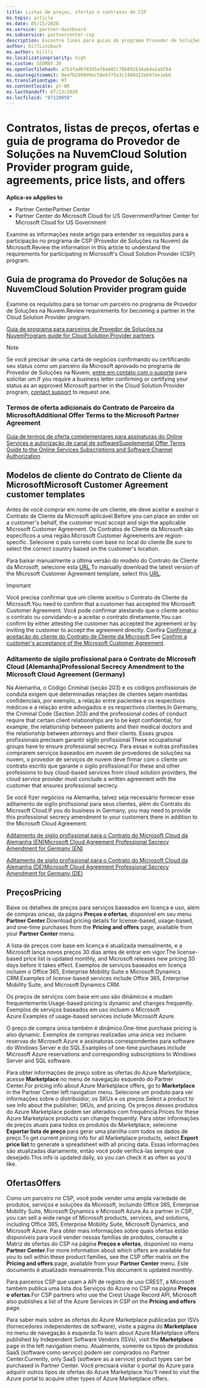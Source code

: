 ```yaml
---
title: Listas de preços, ofertas e contratos de CSP
ms.topic: article
ms.date: 05/15/2020
ms.service: partner-dashboard
ms.subservice: partnercenter-csp
description: Encontre links para guias do programa Provedor de Soluções na Nuvem, contratos de parceiros, contratos de clientes, listas de preços e ofertas.
author: billLinzbach
ms.author: billli
ms.localizationpriority: high
ms.custom: SEOMAY.20
ms.openlocfilehash: afb3fad6f0345ef8a602c78b891634a64a2adf84
ms.sourcegitcommit: 0eafb2098d9ac58ebf75a3c1489d12eb97ee1eb6
ms.translationtype: HT
ms.contentlocale: pt-BR
ms.lasthandoff: 07/23/2020
ms.locfileid: "87120050"
---
```

# <a name="cloud-solution-provider-program-guide-agreements-price-lists-and-offers"></a><span data-ttu-id="6a447-103">Contratos, listas de preços, ofertas e guia de programa do Provedor de Soluções na Nuvem</span><span class="sxs-lookup"><span data-stu-id="6a447-103">Cloud Solution Provider program guide, agreements, price lists, and offers</span></span>

<span data-ttu-id="6a447-104">**Aplica-se a**</span><span class="sxs-lookup"><span data-stu-id="6a447-104">**Applies to**</span></span>

- <span data-ttu-id="6a447-105">Partner Center</span><span class="sxs-lookup"><span data-stu-id="6a447-105">Partner Center</span></span>
- <span data-ttu-id="6a447-106">Partner Center do Microsoft Cloud for US Government</span><span class="sxs-lookup"><span data-stu-id="6a447-106">Partner Center for Microsoft Cloud for US Government</span></span>


<span data-ttu-id="6a447-107">Examine as informações neste artigo para entender os requisitos para a participação no programa de CSP (Provedor de Soluções na Nuvem) da Microsoft.</span><span class="sxs-lookup"><span data-stu-id="6a447-107">Review the information in this article to understand the requirements for participating in Microsoft's Cloud Solution Provider (CSP) program.</span></span>

## <a name="cloud-solution-provider-program-guide"></a><span data-ttu-id="6a447-108">Guia de programa do Provedor de Soluções na Nuvem</span><span class="sxs-lookup"><span data-stu-id="6a447-108">Cloud Solution Provider program guide</span></span>

<span data-ttu-id="6a447-109">Examine os requisitos para se tornar um parceiro no programa de Provedor de Soluções na Nuvem.</span><span class="sxs-lookup"><span data-stu-id="6a447-109">Review requirements for becoming a partner in the Cloud Solution Provider program.</span></span>

[<span data-ttu-id="6a447-110">Guia de programa para parceiros de Provedor de Soluções na Nuvem</span><span class="sxs-lookup"><span data-stu-id="6a447-110">Program guide for Cloud Solution Provider partners</span></span>](https://go.microsoft.com/fwlink/p/?LinkId=617100)

>[!Note]
><span data-ttu-id="6a447-111">Se você precisar de uma carta de negócios confirmando ou certificando seu status como um parceiro da Microsoft aprovado no programa de Provedor de Soluções na Nuvem, [entre em contato com o suporte](https://partner.microsoft.com/pcv/servicerequests/create) para solicitar um.</span><span class="sxs-lookup"><span data-stu-id="6a447-111">If you require a business letter confirming or certifying your status as an approved Microsoft partner in the Cloud Solution Provider program, [contact support](https://partner.microsoft.com/pcv/servicerequests/create) to request one.</span></span>

### <a name="additional-offer-terms-to-the-microsoft-partner-agreement"></a><span data-ttu-id="6a447-112">Termos de oferta adicionais do Contrato de Parceiro da Microsoft</span><span class="sxs-lookup"><span data-stu-id="6a447-112">Additional Offer Terms to the Microsoft Partner Agreement</span></span>

[<span data-ttu-id="6a447-113">Guia de termos de oferta complementares para assinaturas do Online Services e autorização de canal de software</span><span class="sxs-lookup"><span data-stu-id="6a447-113">Supplemental Offer Terms Guide to the Online Services Subscriptions and Software Channel Authorization</span></span>](https://query.prod.cms.rt.microsoft.com/cms/api/am/binary/RE3NOo7)

## <a name="microsoft-customer-agreement-customer-templates"></a><span data-ttu-id="6a447-114">Modelos de cliente do Contrato de Cliente da Microsoft</span><span class="sxs-lookup"><span data-stu-id="6a447-114">Microsoft Customer Agreement customer templates</span></span>

<span data-ttu-id="6a447-115">Antes de você comprar em nome de um cliente, ele deve aceitar e assinar o Contrato de Cliente da Microsoft aplicável.</span><span class="sxs-lookup"><span data-stu-id="6a447-115">Before you can place an order on a customer's behalf, the customer must accept and sign the applicable Microsoft Customer Agreement.</span></span> <span data-ttu-id="6a447-116">Os Contratos de Cliente da Microsoft são específicos a uma região.</span><span class="sxs-lookup"><span data-stu-id="6a447-116">Microsoft Customer Agreements are region-specific.</span></span> <span data-ttu-id="6a447-117">Selecione o país correto com base no local do cliente.</span><span class="sxs-lookup"><span data-stu-id="6a447-117">Be sure to select the correct country based on the customer's location.</span></span>

<span data-ttu-id="6a447-118">Para baixar manualmente a última versão do modelo do Contrato de Cliente da Microsoft, selecione esta [URL](https://aka.ms/customeragreement).</span><span class="sxs-lookup"><span data-stu-id="6a447-118">To manually download the latest version of the Microsoft Customer Agreement template, select this [URL](https://aka.ms/customeragreement).</span></span>

>[!IMPORTANT]
><span data-ttu-id="6a447-119">Você precisa confirmar que um cliente aceitou o Contrato de Cliente da Microsoft.</span><span class="sxs-lookup"><span data-stu-id="6a447-119">You need to confirm that a customer has accepted the Microsoft Customer Agreement.</span></span> <span data-ttu-id="6a447-120">Você pode confirmar atestando que o cliente aceitou o contrato ou convidando-o a aceitar o contrato diretamente.</span><span class="sxs-lookup"><span data-stu-id="6a447-120">You can confirm by either attesting the customer has accepted the agreement or by inviting the customer to accept the agreement directly.</span></span> <span data-ttu-id="6a447-121">Confira [Confirmar a aceitação do cliente do Contrato de Cliente da Microsoft](confirm-customer-agreement.md).</span><span class="sxs-lookup"><span data-stu-id="6a447-121">See [Confirm a customer's acceptance of the Microsoft Customer Agreement](confirm-customer-agreement.md).</span></span>

### <a name="professional-secrecy-amendment-to-the-microsoft-cloud-agreement-germany"></a><span data-ttu-id="6a447-122">Aditamento de sigilo profissional para o Contrato do Microsoft Cloud (Alemanha)</span><span class="sxs-lookup"><span data-stu-id="6a447-122">Professional Secrecy Amendment to the Microsoft Cloud Agreement (Germany)</span></span>

<span data-ttu-id="6a447-123">Na Alemanha, o Código Criminal (seção 203) e os códigos profissionais de conduta exigem que determinadas relações de clientes sejam mantidas confidenciais, por exemplo, a relação entre pacientes e os respectivos médicos e a relação entre advogados e os respectivos clientes.</span><span class="sxs-lookup"><span data-stu-id="6a447-123">In Germany, the Criminal Code (Section 203) and the professional codes of conduct require that certain client relationships are to be kept confidential, for example, the relationship between patients and their medical doctors and the relationship between attorneys and their clients.</span></span> <span data-ttu-id="6a447-124">Esses grupos profissionais precisam garantir sigilo profissional.</span><span class="sxs-lookup"><span data-stu-id="6a447-124">These occupational groups have to ensure professional secrecy.</span></span> <span data-ttu-id="6a447-125">Para essas e outras profissões comprarem serviços baseados em nuvem de provedores de soluções na nuvem, o provedor de serviços de nuvem deve firmar com o cliente um contrato escrito que garante o sigilo profissional.</span><span class="sxs-lookup"><span data-stu-id="6a447-125">For these and other professions to buy cloud-based services from cloud solution providers, the cloud service provider must conclude a written agreement with the customer that ensures professional secrecy.</span></span>

<span data-ttu-id="6a447-126">Se você fizer negócios na Alemanha, talvez seja necessário fornecer esse aditamento de sigilo profissional para seus clientes, além do Contrato do Microsoft Cloud.</span><span class="sxs-lookup"><span data-stu-id="6a447-126">If you do business in Germany, you may need to provide this professional secrecy amendment to your customers there in addition to the Microsoft Cloud Agreement.</span></span>

[<span data-ttu-id="6a447-127">Aditamento de sigilo profissional para o Contrato do Microsoft Cloud da Alemanha (EN)</span><span class="sxs-lookup"><span data-stu-id="6a447-127">Microsoft Cloud Agreement Professional Secrecy Amendment for Germany (EN)</span></span>](https://go.microsoft.com/fwlink/?linkid=2030827&clcid=0x409)

[<span data-ttu-id="6a447-128">Aditamento de sigilo profissional para o Contrato do Microsoft Cloud da Alemanha (DE)</span><span class="sxs-lookup"><span data-stu-id="6a447-128">Microsoft Cloud Agreement Professional Secrecy Amendment for Germany (DE)</span></span>](https://go.microsoft.com/fwlink/?linkid=2030827&clcid=0x407)

## <a name="pricing"></a><span data-ttu-id="6a447-129">Preços</span><span class="sxs-lookup"><span data-stu-id="6a447-129">Pricing</span></span>

<span data-ttu-id="6a447-130">Baixe os detalhes de preços para serviços baseados em licença e uso, além de compras únicas, da página **Preços e ofertas**, disponível em seu menu **Partner Center**.</span><span class="sxs-lookup"><span data-stu-id="6a447-130">Download pricing details for license-based, usage-based, and one-time purchases from the **Pricing and offers** page, available from your **Partner Center** menu.</span></span>

<span data-ttu-id="6a447-131">A lista de preços com base em licença é atualizada mensalmente, e a Microsoft lança novos preços 30 dias antes de entrar em vigor.</span><span class="sxs-lookup"><span data-stu-id="6a447-131">The license-based price list is updated monthly, and Microsoft releases new pricing 30 days before it takes effect.</span></span> <span data-ttu-id="6a447-132">Exemplos de serviços baseados em licença incluem o Office 365, Enterprise Mobility Suite e Microsoft Dynamics CRM.</span><span class="sxs-lookup"><span data-stu-id="6a447-132">Examples of license-based services include Office 365, Enterprise Mobility Suite, and Microsoft Dynamics CRM.</span></span> 

<span data-ttu-id="6a447-133">Os preços de serviços com base em uso são dinâmicos e mudam frequentemente.</span><span class="sxs-lookup"><span data-stu-id="6a447-133">Usage-based pricing is dynamic and changes frequently.</span></span> <span data-ttu-id="6a447-134">Exemplos de serviços baseados em uso incluem o Microsoft Azure.</span><span class="sxs-lookup"><span data-stu-id="6a447-134">Examples of usage-based services include Microsoft Azure.</span></span>

<span data-ttu-id="6a447-135">O preço de compra única também é dinâmico.</span><span class="sxs-lookup"><span data-stu-id="6a447-135">One-time purchase pricing is also dynamic.</span></span> <span data-ttu-id="6a447-136">Exemplos de compras realizadas uma única vez incluem reservas do Microsoft Azure e assinaturas correspondentes para software do Windows Server e do SQL.</span><span class="sxs-lookup"><span data-stu-id="6a447-136">Examples of one-time purchases include Microsoft Azure reservations and corresponding subscriptions to Windows Server and SQL software.</span></span>

<span data-ttu-id="6a447-137">Para obter informações de preço sobre as ofertas do Azure Marketplace, acesse **Marketplace** no menu de navegação esquerdo do Partner Center.</span><span class="sxs-lookup"><span data-stu-id="6a447-137">For pricing info about Azure Marketplace offers, go to **Marketplace** in the Partner Center left navigation menu.</span></span> <span data-ttu-id="6a447-138">Selecione um produto para ver informações sobre o distribuidor, os SKUs e os preços.</span><span class="sxs-lookup"><span data-stu-id="6a447-138">Select a product to see info about the publisher, SKUs, and pricing.</span></span> <span data-ttu-id="6a447-139">Os preços desses produtos do Azure Marketplace podem ser alterados com frequência.</span><span class="sxs-lookup"><span data-stu-id="6a447-139">Prices for these Azure Marketplace products can change frequently.</span></span> <span data-ttu-id="6a447-140">Para obter informações de preços atuais para todos os produtos do Marketplace, selecione **Exportar lista de preço** para gerar uma planilha com todos os dados de preço.</span><span class="sxs-lookup"><span data-stu-id="6a447-140">To get current pricing info for all Marketplace products, select **Export price list** to generate a spreadsheet with all pricing data.</span></span> <span data-ttu-id="6a447-141">Essas informações são atualizadas diariamente, então você pode verificá-las sempre que desejado.</span><span class="sxs-lookup"><span data-stu-id="6a447-141">This info is updated daily, so you can check it as often as you'd like.</span></span>

## <a name="offers"></a><span data-ttu-id="6a447-142">Ofertas</span><span class="sxs-lookup"><span data-stu-id="6a447-142">Offers</span></span>

<span data-ttu-id="6a447-143">Como um parceiro no CSP, você pode vender uma ampla variedade de produtos, serviços e soluções da Microsoft, incluindo Office 365, Enterprise Mobility Suite, Microsoft Dynamics e Microsoft Azure.</span><span class="sxs-lookup"><span data-stu-id="6a447-143">As a partner in CSP, you can sell a wide range of Microsoft products, services, and solutions, including Office 365, Enterprise Mobility Suite, Microsoft Dynamics, and Microsoft Azure.</span></span> <span data-ttu-id="6a447-144">Para obter mais informações sobre quais ofertas estão disponíveis para você vender nessas famílias de produtos, consulte a Matriz de ofertas do CSP na página **Preços e ofertas**, disponível no menu **Partner Center**.</span><span class="sxs-lookup"><span data-stu-id="6a447-144">For more information about which offers are available for you to sell within these product families, see the CSP offer matrix on the **Pricing and offers** page, available from your **Partner Center** menu.</span></span> <span data-ttu-id="6a447-145">Este documento é atualizado mensalmente.</span><span class="sxs-lookup"><span data-stu-id="6a447-145">This document is updated monthly.</span></span>

<span data-ttu-id="6a447-146">Para parceiros CSP que usam a API de registro de uso CREST, a Microsoft também publica uma lista dos Serviços do Azure no CSP na página **Preços e ofertas**.</span><span class="sxs-lookup"><span data-stu-id="6a447-146">For CSP partners who use the Crest Usage Record API, Microsoft also publishes a list of the Azure Services in CSP on the **Pricing and offers** page.</span></span>

<span data-ttu-id="6a447-147">Para saber mais sobre as ofertas do Azure Marketplace publicadas por ISVs (fornecedores independentes de software), visite a página do **Marketplace** no menu de navegação à esquerda.</span><span class="sxs-lookup"><span data-stu-id="6a447-147">To learn about Azure Marketplace offers published by Independent Software Vendors  (ISVs), visit the **Marketplace** page in the left navigation menu.</span></span> <span data-ttu-id="6a447-148">Atualmente, somente os tipos de produtos SaaS (software como serviço) podem ser comprados no Partner Center.</span><span class="sxs-lookup"><span data-stu-id="6a447-148">Currently, only SaaS (software as a service) product types can be purchased in Partner Center.</span></span> <span data-ttu-id="6a447-149">Você precisará visitar o portal do Azure para adquirir outros tipos de ofertas do Azure Marketplace.</span><span class="sxs-lookup"><span data-stu-id="6a447-149">You'll need to visit the Azure portal to acquire other types of Azure Marketplace offers.</span></span>
